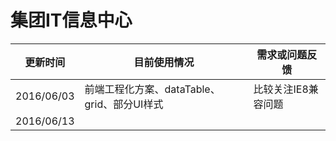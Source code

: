 # 集团IT信息中心

| 更新时间 | 目前使用情况 | 需求或问题反馈 |
| --- | --- | --- |
| 2016/06/03 | 前端工程化方案、dataTable、grid、部分UI样式 | 比较关注IE8兼容问题 |
| 2016/06/13  |  |  |
